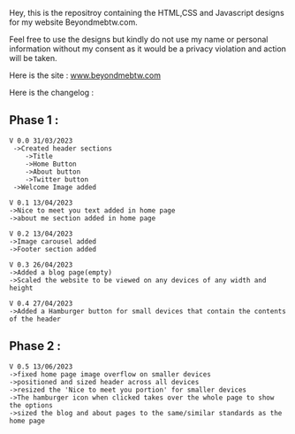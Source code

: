 Hey, this is the repositroy containing the HTML,CSS and Javascript designs for my website Beyondmebtw.com.

Feel free to use the designs but kindly do not use my name or personal information without my consent as it would be a privacy violation and action will be taken.

Here is the site : www.beyondmebtw.com

Here is the changelog :
  
  ## Phase 1 :
    V 0.0 31/03/2023
     ->Created header sections
        ->Title
        ->Home Button
        ->About button
        ->Twitter button
     ->Welcome Image added
     
    V 0.1 13/04/2023
    ->Nice to meet you text added in home page
    ->about me section added in home page
    
    V 0.2 13/04/2023
    ->Image carousel added
    ->Footer section added
    
    V 0.3 26/04/2023
    ->Added a blog page(empty)
    ->Scaled the website to be viewed on any devices of any width and height
    
    V 0.4 27/04/2023
    ->Added a Hamburger button for small devices that contain the contents of the header
    
  ## Phase 2 :
    V 0.5 13/06/2023
    ->fixed home page image overflow on smaller devices
    ->positioned and sized header across all devices
    ->resized the 'Nice to meet you portion' for smaller devices
    ->The hamburger icon when clicked takes over the whole page to show the options
    ->sized the blog and about pages to the same/similar standards as the home page


